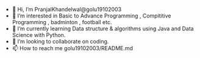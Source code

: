- 👋 Hi, I’m PranjalKhandelwal@golu19102003
- 👀 I’m interested in Basic to Advance Programming , Compititive Programming , badminton , football etc.
- 🌱 I’m currently learning Data structure & algorithms using Java and Data Science with Python.
- 💞️ I’m looking to collaborate on coding.
- 📫 How to reach me golu19102003/README.md

<!---
golu19102003/golu19102003 is a ✨ special ✨ repository because its `README.md` (this file) appears on your GitHub profile.
You can click the Preview link to take a look at your changes.
--->
